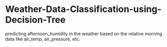 # Weather-Data-Classification-using-Decision-Tree
predicting afternoon_humidity in the weather based on the relative morning data like air_temp, air_pressure, etc.

